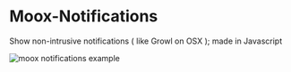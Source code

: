 Moox-Notifications
==================

Show non-intrusive notifications ( like Growl on OSX ); made in Javascript

![moox notifications example](https://cloud.githubusercontent.com/assets/6317005/5599985/760fb3f4-92d1-11e4-8cc7-9e3918c41357.gif)

